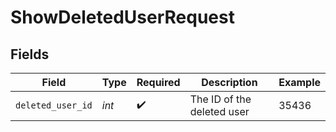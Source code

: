# ShowDeletedUserRequest


## Fields

| Field                      | Type                       | Required                   | Description                | Example                    |
| -------------------------- | -------------------------- | -------------------------- | -------------------------- | -------------------------- |
| `deleted_user_id`          | *int*                      | :heavy_check_mark:         | The ID of the deleted user | 35436                      |